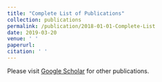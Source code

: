 ```yaml
---
title: "Complete List of Publications"
collection: publications
permalink: /publication/2018-01-01-Complete-List
date: 2019-03-20
venue: ' '
paperurl:
citation: ' '
---
```


Please visit <a href='https://scholar.google.com/citations?user=0Knul6gAAAAJ&hl=en'>Google Scholar</a> for other publications.

<!--Recommended citation: A. Ham, S. Baek, G. York, "Unmanned aerial vehicles (UAVs): persistent surveillance for a military scenario," <i>International Conference on Unmanned Aircraft Systems (ICUAS)</i>, Dubrovnik, Croatia, Jun 2022.-->
